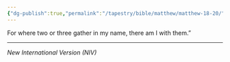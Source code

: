 ```yaml
---
{"dg-publish":true,"permalink":"/tapestry/bible/matthew/matthew-18-20/","title":"Matthew 18:20","hide":true,"tags":["bible-verse","bible-verse"],"dgHomeLink":true,"dgShowLocalGraph":true,"dgEnableSearch":true}
---
```


For where two or three gather in my name, there am I with them.”

---
*New International Version (NIV)*